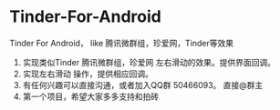 # Tinder-For-Android
Tinder For Android， like 腾讯微群组，珍爱网，Tinder等效果

1. 实现类似Tinder 腾讯微群组，珍爱网 左右滑动的效果。提供界面回调。
2. 实现左右滑动 操作，提供相应回调。
3. 有任何兴趣可以直接沟通，或者加入QQ群 50466093。 直接@群主
4. 第一个项目，希望大家多多支持和拍砖
